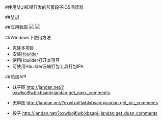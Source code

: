 #使用MUI框架开发的煎蛋段子iOS阅读器

##[MUI](http://dev.dcloud.net.cn/mui/)

##应用截图
![](http://ww3.sinaimg.cn/large/a08ac493gw1ex8nsfavo1j20ku112n2s.jpg)
![](http://ww4.sinaimg.cn/large/a08ac493gw1ex8nt1o1r9j20ku112gnt.jpg)

##Windows下使用方法
- 克隆本项目
- 安装[Hbuilder](http://www.dcloud.io/)
- 使用Hbuilder打开本项目
- 可使用Hbuilder云端打包工具打包IPA

##煎蛋API
- 妹子图
http://jandan.net/?oxwlxojflwblxbsapi=jandan.get_ooxx_comments

- 无聊图
http://jandan.net/?oxwlxojflwblxbsapi=jandan.get_pic_comments

- 段子
http://jandan.net/?oxwlxojflwblxbsapi=jandan.get_duan_comments